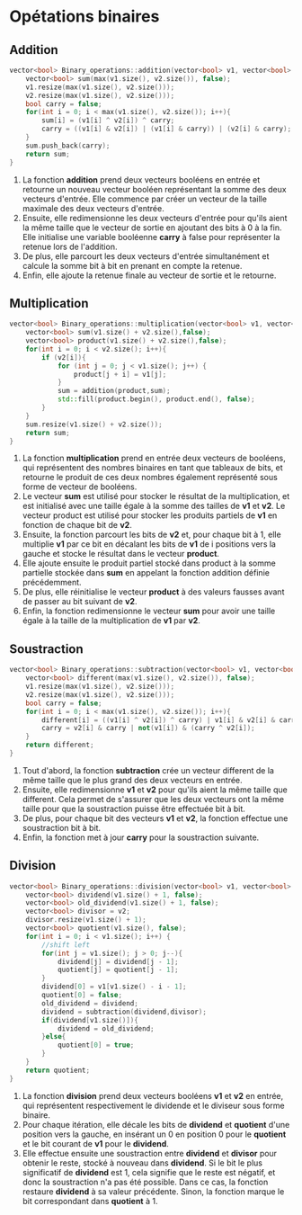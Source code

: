 # Opétations binaires
## Addition
```C++
vector<bool> Binary_operations::addition(vector<bool> v1, vector<bool> v2) {
    vector<bool> sum(max(v1.size(), v2.size()), false);
    v1.resize(max(v1.size(), v2.size()));
    v2.resize(max(v1.size(), v2.size()));
    bool carry = false;
    for(int i = 0; i < max(v1.size(), v2.size()); i++){
        sum[i] = (v1[i] ^ v2[i]) ^ carry;
        carry = ((v1[i] & v2[i]) | (v1[i] & carry)) | (v2[i] & carry);
    }
    sum.push_back(carry);
    return sum;
}
```
1) La fonction **addition** prend deux vecteurs booléens en entrée et retourne un nouveau vecteur booléen représentant la somme des deux vecteurs d'entrée. Elle commence par créer un vecteur de la taille maximale des deux vecteurs d'entrée. 
2) Ensuite, elle redimensionne les deux vecteurs d'entrée pour qu'ils aient la même taille que le vecteur de sortie en ajoutant des bits à 0 à la fin. Elle initialise une variable booléenne **carry** à false pour représenter la retenue lors de l'addition. 
3) De plus, elle parcourt les deux vecteurs d'entrée simultanément et calcule la somme bit à bit en prenant en compte la retenue. 
4) Enfin, elle ajoute la retenue finale au vecteur de sortie et le retourne.
## Multiplication
```C++
vector<bool> Binary_operations::multiplication(vector<bool> v1, vector<bool> v2) {
    vector<bool> sum(v1.size() + v2.size(),false);
    vector<bool> product(v1.size() + v2.size(),false);
    for(int i = 0; i < v2.size(); i++){
        if (v2[i]){
            for (int j = 0; j < v1.size(); j++) {
                product[j + i] = v1[j];
            }
            sum = addition(product,sum);
            std::fill(product.begin(), product.end(), false);
        }
    }
    sum.resize(v1.size() + v2.size());
    return sum;
}
```
1) La fonction **multiplication** prend en entrée deux vecteurs de booléens, qui représentent des nombres binaires en tant que tableaux de bits, et retourne le produit de ces deux nombres également représenté sous forme de vecteur de booléens.
2) Le vecteur **sum** est utilisé pour stocker le résultat de la multiplication, et est initialisé avec une taille égale à la somme des tailles de **v1** et **v2**. Le vecteur product est utilisé pour stocker les produits partiels de **v1** en fonction de chaque bit de **v2**. 
3) Ensuite, la fonction parcourt les bits de **v2** et, pour chaque bit à 1, elle multiplie **v1** par ce bit en décalant les bits de **v1** de i positions vers la gauche et stocke le résultat dans le vecteur **product**. 
4) Elle ajoute ensuite le produit partiel stocké dans product à la somme partielle stockée dans **sum** en appelant la fonction addition définie précédemment. 
5) De plus, elle réinitialise le vecteur **product** à des valeurs fausses avant de passer au bit suivant de **v2**. 
6) Enfin, la fonction redimensionne le vecteur **sum** pour avoir une taille égale à la taille de la multiplication de **v1** par **v2**.
## Soustraction
```C++
vector<bool> Binary_operations::subtraction(vector<bool> v1, vector<bool> v2) {
    vector<bool> different(max(v1.size(), v2.size()), false);
    v1.resize(max(v1.size(), v2.size()));
    v2.resize(max(v1.size(), v2.size()));
    bool carry = false;
    for(int i = 0; i < max(v1.size(), v2.size()); i++){
        different[i] = ((v1[i] ^ v2[i]) ^ carry) | v1[i] & v2[i] & carry;
        carry = v2[i] & carry | not(v1[i]) & (carry ^ v2[i]);
    }
    return different;
}
```
1) Tout d'abord, la fonction **subtraction** crée un vecteur different de la même taille que le plus grand des deux vecteurs en entrée.
2) Ensuite, elle redimensionne **v1** et **v2** pour qu'ils aient la même taille que different. Cela permet de s'assurer que les deux vecteurs ont la même taille pour que la soustraction puisse être effectuée bit à bit.
3) De plus, pour chaque bit des vecteurs **v1** et **v2**, la fonction effectue une soustraction bit à bit.
4) Enfin, la fonction met à jour **carry** pour la soustraction suivante.
## Division
```C++
vector<bool> Binary_operations::division(vector<bool> v1, vector<bool> v2) {
    vector<bool> dividend(v1.size() + 1, false);
    vector<bool> old_dividend(v1.size() + 1, false);
    vector<bool> divisor = v2;
    divisor.resize(v1.size() + 1);
    vector<bool> quotient(v1.size(), false);
    for(int i = 0; i < v1.size(); i++) {
        //shift left
        for(int j = v1.size(); j > 0; j--){
            dividend[j] = dividend[j - 1];
            quotient[j] = quotient[j - 1];
        }
        dividend[0] = v1[v1.size() - i - 1];
        quotient[0] = false;
        old_dividend = dividend;
        dividend = subtraction(dividend,divisor);
        if(dividend[v1.size()]){
            dividend = old_dividend;
        }else{
            quotient[0] = true;
        }
    }
    return quotient;
}
```
1) La fonction **division** prend deux vecteurs booléens **v1** et **v2** en entrée, qui représentent respectivement le dividende et le diviseur sous forme binaire.
3) Pour chaque itération, elle décale les bits de **dividend** et **quotient** d'une position vers la gauche, en insérant un 0 en position 0 pour le **quotient** et le bit courant de **v1** pour le **dividend**. 
4) Elle effectue ensuite une soustraction entre **dividend** et **divisor** pour obtenir le reste, stocké à nouveau dans **dividend**. Si le bit le plus significatif de **dividend** est 1, cela signifie que le reste est négatif, et donc la soustraction n'a pas été possible. Dans ce cas, la fonction restaure **dividend** à sa valeur précédente. Sinon, la fonction marque le bit correspondant dans **quotient** à 1.
